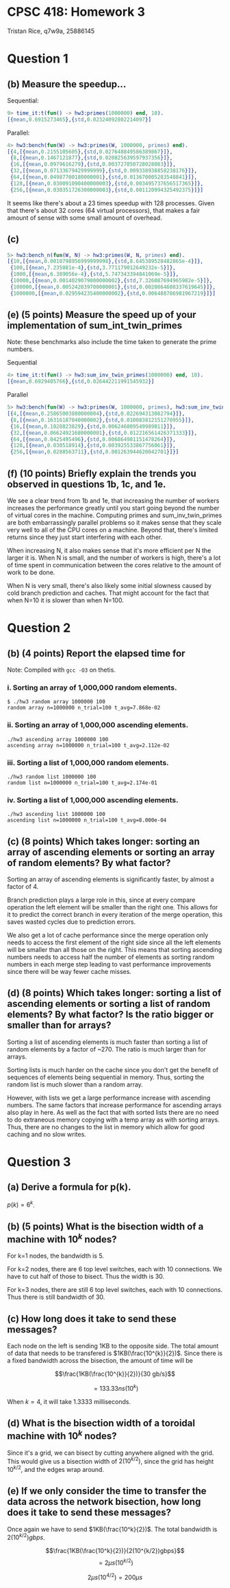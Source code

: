 # CPSC 418: Homework 3

Tristan Rice, q7w9a, 25886145

# Question 1

## (b) Measure the speedup...

Sequential:
```erl
9> time_it:t(fun() -> hw3:primes(1000000) end, 10).
[{mean,0.6915273465},{std,0.02324092802214097}]
```

Parallel:
```erl
4> hw3:bench(fun(W) -> hw3:primes(W, 1000000, primes) end).
[{4,[{mean,0.2155105605},{std,0.027648849586389867}]},
 {8,[{mean,0.1467121877},{std,0.020825639597937356}]},
 {16,[{mean,0.0979616279},{std,0.003727850728028083}]},
 {32,[{mean,0.07133679429999999},{std,0.009338938858238176}]},
 {64,[{mean,0.04987700180000001},{std,0.013670005283548841}]},
 {128,[{mean,0.030091090400000003},{std,0.003495737656517365}]},
 {256,[{mean,0.030351726300000003},{std,0.001120994325492375}]}]
```
It seems like there's about a 23 times speedup with 128 processes. Given that
there's about 32 cores (64 virtual processors), that makes a fair amount of
sense with some small amount of overhead.

## (c)

```erl
5> hw3:bench_n(fun(W, N) -> hw3:primes(W, N, primes) end).
[{10,[{mean,0.0010798956999999998},{std,8.645389528482865e-4}]},
 {100,[{mean,7.235081e-4},{std,3.771179012649232e-5}]},
 {1000,[{mean,6.389056e-4},{std,5.747343394841069e-5}]},
 {10000,[{mean,0.0014029079000000002},{std,7.326087694965982e-5}]},
 {100000,[{mean,0.005242039700000001},{std,0.0020864608337619645}]},
 {1000000,[{mean,0.029594235400000002},{std,0.006488786981967219}]}]
```

## (e) (5 points) Measure the speed up of your implementation of sum_int_twin_primes

Note: these benchmarks also include the time taken to generate the prime numbers.

Sequential
```erl
4> time_it:t(fun() -> hw3:sum_inv_twin_primes(1000000) end, 10).
[{mean,0.6929405766},{std,0.026442211991545932}]
```

Parallel
```erl
5> hw3:bench(fun(W) -> hw3:primes(W, 1000000, primes), hw3:sum_inv_twin_primes(W, primes) end).
[{4,[{mean,0.25865003880000004},{std,0.022694313082794}]},
 {8,[{mean,0.16316187040000002},{std,0.010083812151270955}]},
 {16,[{mean,0.1028823829},{std,0.006246809549989811}]},
 {32,[{mean,0.06624921680000001},{std,0.012216561426371333}]},
 {64,[{mean,0.0425495496},{std,0.006864981151478264}]},
 {128,[{mean,0.030518914},{std,0.003925533867756061}]},
 {256,[{mean,0.0288563711},{std,0.001263944620042701}]}]
```

## (f) (10 points) Briefly explain the trends you observed in questions 1b, 1c, and 1e.

We see a clear trend from 1b and 1e, that increasing the number of workers
increases the performance greatly until you start going beyond the number of
virtual cores in the machine. Computing primes and sum_inv_twin_primes are
both embarrassingly parallel problems so it makes sense that they scale very well
to all of the CPU cores on a machine. Beyond that, there's limited returns since
they just start interfering with each other.

When increasing N, it also makes sense that it's more efficient per N the larger
it is. When N is small, and the number of workers is high, there's a lot of time
spent in communication between the cores relative to the amount of work to be
done.

When N is very small, there's also likely some initial slowness caused by cold
branch prediction and caches. That might account for the fact that when N=10 it
is slower than when N=100.

# Question 2

## (b) (4 points) Report the elapsed time for

Note: Compiled with `gcc -O3` on thetis.

### i. Sorting an array of 1,000,000 random elements.

```
$ ./hw3 random array 1000000 100
random array n=1000000 n_trial=100 t_avg=7.868e-02
```

### ii. Sorting an array of 1,000,000 ascending elements.

```
./hw3 ascending array 1000000 100
ascending array n=1000000 n_trial=100 t_avg=2.112e-02
```

### iii. Sorting a list of 1,000,000 random elements.

```
./hw3 random list 1000000 100
random list n=1000000 n_trial=100 t_avg=2.174e-01
```

### iv. Sorting a list of 1,000,000 ascending elements.

```
./hw3 ascending list 1000000 100
ascending list n=1000000 n_trial=100 t_avg=8.000e-04
```

## (c) (8 points) Which takes longer: sorting an array of ascending elements or sorting an array of random elements? By what factor?

Sorting an array of ascending elements is significantly faster, by almost a
factor of 4.

Branch prediction plays a large role in this, since at every compare operation
the left element will be smaller than the right one. This allows for it to
predict the correct branch in every iteration of the merge operation, this saves
wasted cycles due to prediction errors.

We also get a lot of cache performance since the merge operation only needs to
access the first element of the right side since all the left elements will be
smaller than all those on the right. This means that sorting ascending numbers
needs to access half the number of elements as sorting random numbers in each
merge step leading to vast performance improvements since there will be way
fewer cache misses.

## (d) (8 points) Which takes longer: sorting a list of ascending elements or sorting a list of random elements? By what factor? Is the ratio bigger or smaller than for arrays?

Sorting a list of ascending elements is much faster than sorting a list of
random elements by a factor of ~270. The ratio is much larger than for arrays.

Sorting lists is much harder on the cache since you don't get the benefit of
sequences of elements being sequential in memory. Thus, sorting the random list
is much slower than a random array.

However, with lists we get a large performance increase with ascending numbers.
The same factors that increase performance for ascending arrays also play in
here. As well as the fact that with sorted lists there are no need to do
extraneous memory copying with a temp array as with sorting arrays. Thus, there
are no changes to the list in memory which allow for good caching and no slow
writes.


# Question 3

## (a) Derive a formula for p(k).

$p(k) = 6^k$.

## (b) (5 points) What is the bisection width of a machine with $10^k$ nodes?

For k=1 nodes, the bandwidth is 5.

For k=2 nodes, there are 6 top level switches, each with 10 connections. We have
to cut half of those to bisect. Thus the width is 30.

For k=3 nodes, there are still 6 top level switches, each with 10 connections.
Thus there is still bandwidth of 30.

## (c) How long does it take to send these messages?

Each node on the left is sending 1KB to the opposite side. The total amount of
data that needs to be transfered is $1KB(\frac{10^{k}}{2})$. Since there is a
fixed bandwidth across the bisection, the amount of time will be

$$\frac{1KB(\frac{10^{k}}{2})}{30 gb/s}$$

$$=133.33ns(10^{k})$$

When $k=4$, it will take 1.3333 milliseconds.

## (d) What is the bisection width of a toroidal machine with $10^k$ nodes?

Since it's a grid, we can bisect by cutting anywhere aligned with the grid. This
would give us a bisection width of $2(10^{k/2})$, since the grid has height
$10^{k/2}$, and the edges wrap around.

## (e)  If we only consider the time to transfer the data across the network bisection, how long does it take to send these messages?

Once again we have to send $1KB(\frac{10^k}{2})$.
The total bandwidth is $2(10^{k/2})gbps$.

$$\frac{1KB(\frac{10^k}{2})}{2(10^{k/2})gbps}$$
$$=2\mu s (10^{k/2})$$

$$ 2\mu s (10^{4/2}) = 200 \mu s$$

